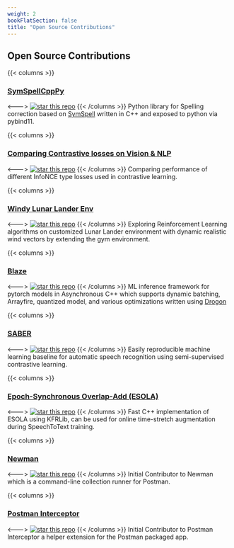 ```yaml
---
weight: 2
bookFlatSection: false
title: "Open Source Contributions"
---
```


## **Open Source Contributions**
{{< columns >}}
### [SymSpellCppPy](https://github.com/viig99/SymSpellCppPy)
<--->
[![star this repo](https://img.shields.io/github/stars/viig99/SymSpellCppPy?style=flat-square)](https://github.com/viig99/SymSpellCppPy)
{{< /columns >}}
Python library for Spelling correction based on [SymSpell](https://github.com/wolfgarbe/SymSpell) written in C++ and exposed to python via pybind11.

{{< columns >}}
### [Comparing Contrastive losses on Vision & NLP](https://github.com/viig99/ContrastiveLearningLossComparison)
<--->
[![star this repo](https://img.shields.io/github/stars/viig99/ContrastiveLearningLossComparison?style=flat-square)](https://github.com/viig99/ContrastiveLearningLossComparison)
{{< /columns >}}
Comparing performance of different InfoNCE type losses used in contrastive learning.

{{< columns >}}
### [Windy Lunar Lander Env](https://github.com/viig99/rl-experiments)
<--->
[![star this repo](https://img.shields.io/github/stars/viig99/rl-experiments?style=flat-square)](https://github.com/viig99/rl-experiments)
{{< /columns >}}
Exploring Reinforcement Learning algorithms on customized Lunar Lander environment with dynamic realistic wind vectors by extending the gym environment.

{{< columns >}}
### [Blaze](https://github.com/SABER-labs/Drogon-torch-serve)
<--->
[![star this repo](https://img.shields.io/github/stars/SABER-labs/Drogon-torch-serve?style=flat-square)](https://github.com/SABER-labs/Drogon-torch-serve)
{{< /columns >}}
ML inference framework for pytorch models in Asynchronous C++ which supports dynamic batching, Arrayfire, quantized model, and various optimizations written using [Drogon](https://drogon.org/)

{{< columns >}}
### [SABER](https://github.com/SABER-labs/SABERv2)
<--->
[![star this repo](https://img.shields.io/github/stars/SABER-labs/SABERv2?style=flat-square)](https://github.com/SABER-labs/SABERv2)
{{< /columns >}}
Easily reproducible machine learning baseline for automatic speech recognition using semi-supervised contrastive learning.

{{< columns >}}
### [Epoch-Synchronous Overlap-Add (ESOLA)](https://github.com/viig99/esolafast)
<--->
[![star this repo](https://img.shields.io/github/stars/viig99/esolafast?style=flat-square)](https://github.com/viig99/esolafast)
{{< /columns >}}
Fast C++ implementation of ESOLA using KFRLib, can be used for online time-stretch augmentation during SpeechToText training.

{{< columns >}}
### [Newman](https://github.com/postmanlabs/newman)
<--->
[![star this repo](https://img.shields.io/github/stars/postmanlabs/newman?style=flat-square)](https://github.com/postmanlabs/newman)
{{< /columns >}}
Initial Contributor to Newman which is a command-line collection runner for Postman.

{{< columns >}}
### [Postman Interceptor](https://github.com/postmanlabs/postman-chrome-interceptor)
<--->
[![star this repo](https://img.shields.io/github/stars/postmanlabs/postman-chrome-interceptor?style=flat-square)](https://github.com/postmanlabs/postman-chrome-interceptor)
{{< /columns >}}
Initial Contributor to Postman Interceptor a helper extension for the Postman packaged app.